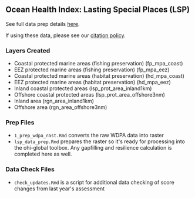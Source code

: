 ## Ocean Health Index: Lasting Special Places (LSP) 

See full data prep details [here](http://ohi-science.github.io/ohiprep_v2021/globalprep/lsp/v2021/lsp_data_prep.html).


If using these data, please see our [citation policy](http://ohi-science.org/citation-policy/).

### Layers Created

* Coastal protected marine areas (fishing preservation) (fp_mpa_coast)
* EEZ protected marine areas (fishing preservation) (fp_mpa_eez)
* Coastal protected marine areas (habitat preservation) (hd_mpa_coast)
* EEZ protected marine areas (habitat preservation) (hd_mpa_eez)
* Inland coastal protected areas (lsp_prot_area_inland1km)
* Offshore coastal protected areas (lsp_prot_area_offshore3nm)
* Inland area (rgn_area_inland1km)
* Offshore area (rgn_area_offshore3nm)

### Prep Files

* `1_prep_wdpa_rast.Rmd` converts the raw WDPA data into raster
* `lsp_data_prep.Rmd` prepares the raster so it's ready for processing into the ohi-global toolbox. Any gapfilling and resilience calculation is completed here as well.

### Data Check Files

* `check_updates.Rmd` is a script for additional data checking of score changes from last year's assessment
